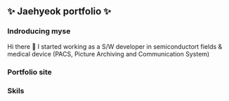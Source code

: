 
## ✨ Jaehyeok portfolio ✨

### Indroducing myse

Hi there 👋
I started working as a S/W developer in semiconductort fields & medical device (PACS, Picture Archiving and Communication System)


### Portfolio site

### Skils




<!--
**jh4843/jh4843** is a ✨ _special_ ✨ repository because its `README.md` (this file) appears on your GitHub profile.

Here are some ideas to get you started:

- 🔭 I’m currently working on ...
- 🌱 I’m currently learning ...
- 👯 I’m looking to collaborate on ...
- 🤔 I’m looking for help with ...
- 💬 Ask me about ...
- 📫 How to reach me: ...
- 😄 Pronouns: ...
- ⚡ Fun fact: ...
-->
